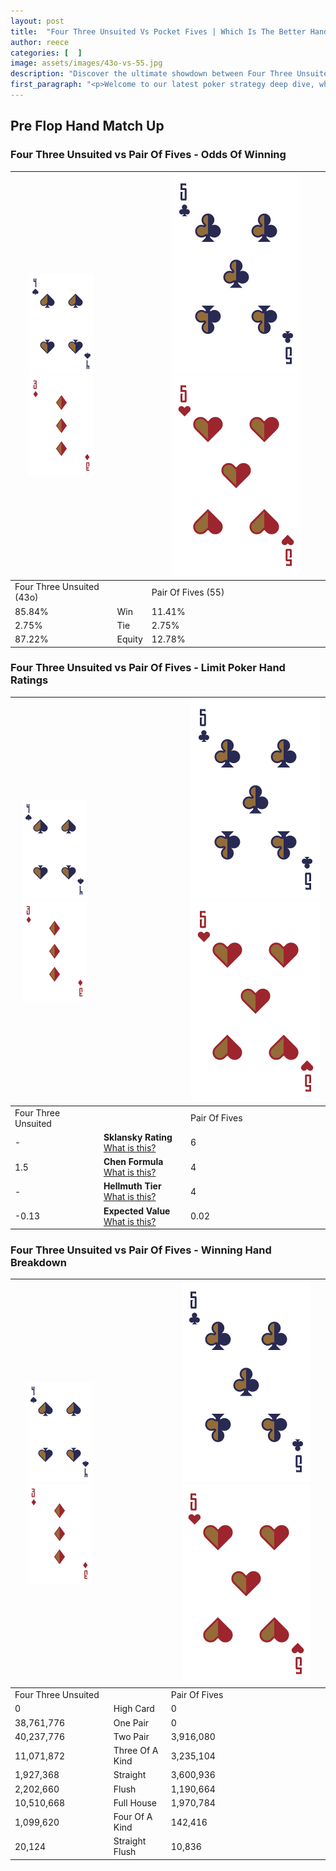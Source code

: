 ```yaml
---
layout: post
title:  "Four Three Unsuited Vs Pocket Fives | Which Is The Better Hand In Poker? A Complete Guide"
author: reece
categories: [  ]
image: assets/images/43o-vs-55.jpg
description: "Discover the ultimate showdown between Four Three Unsuited and Pair Of Fives in poker! Uncover the odds, strategies, and scenarios where one hand triumphs over the other. Get ready to up your poker game with this thrilling analysis."
first_paragraph: "<p>Welcome to our latest poker strategy deep dive, where we're pitting two distinct hands against each other in a high-stakes showdown: Four Three Unsuited vs Pair Of Fives.</p><p>In the dynamic world of poker, every decision counts, and knowing which hand holds the upper hand is key to your success at the table.</p><p>In this article, we'll dissect these two hands, explore the scenarios where one dominates the other, and equip you with the knowledge to make strategic choices that can tip the odds in your favor.</p><p>Get ready to unravel the intriguing dynamics of these poker hands and elevate your game to new heights.</p>"
---
```




[comment]: # (sp0)

## Pre Flop Hand Match Up

<div class="table hand-ratings" markdown="1"> 



### Four Three Unsuited vs Pair Of Fives - Odds Of Winning


    
| ![image info](assets/images/hand1/4.png) ![image info](assets/images/hand1/3o.png) |  | ![image info](assets/images/hand2/5.png) ![image info](assets/images/hand2/5o.png) |
| -------- | -------- | -------- |
| Four Three Unsuited (43o) |  | Pair Of Fives (55) |
| 85.84% | Win | 11.41% |
| 2.75% | Tie | 2.75% |
| 87.22% | Equity | 12.78% |




[comment]: # (sp1)



### Four Three Unsuited vs Pair Of Fives - Limit Poker Hand Ratings


    
| ![image info](assets/images/hand1/4.png) ![image info](assets/images/hand1/3o.png) |  | ![image info](assets/images/hand2/5.png) ![image info](assets/images/hand2/5o.png) |
| -------- | -------- | -------- |
| Four Three Unsuited |  | Pair Of Fives |
| - | **Sklansky Rating** [What is this?](/sklansky-rating-explained) | 6 |
| 1.5 | **Chen Formula** [What is this?](/chen-formula-explained) | 4 |
| - | **Hellmuth Tier** [What is this?](/Hellmuth-tier-explained) | 4 |
| -0.13 | **Expected Value** [What is this?](/expected-value-explained) | 0.02 |




[comment]: # (sp2)



### Four Three Unsuited vs Pair Of Fives - Winning Hand Breakdown


    
| ![image info](assets/images/hand1/4.png) ![image info](assets/images/hand1/3o.png) |  | ![image info](assets/images/hand2/5.png) ![image info](assets/images/hand2/5o.png) |
| -------- | -------- | -------- |
| Four Three Unsuited |  | Pair Of Fives |
| 0 | High Card | 0 |
| 38,761,776 | One Pair | 0 |
| 40,237,776 | Two Pair | 3,916,080 |
| 11,071,872 | Three Of A Kind | 3,235,104 |
| 1,927,368 | Straight | 3,600,936 |
| 2,202,660 | Flush | 1,190,664 |
| 10,510,668 | Full House | 1,970,784 |
| 1,099,620 | Four Of A Kind | 142,416 |
| 20,124 | Straight Flush | 10,836 |




[comment]: # (sp3)



</div>

[comment]: # (sp4)



[comment]: # (sp5)

